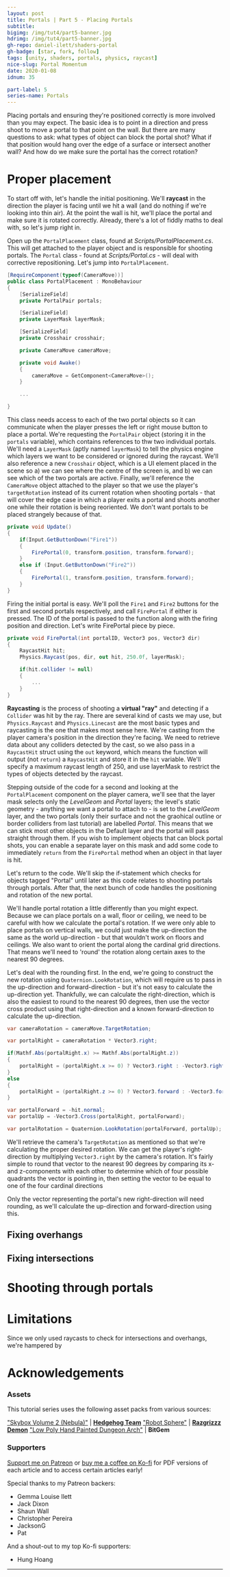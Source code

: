 ```yaml
---
layout: post
title: Portals | Part 5 - Placing Portals
subtitle:
bigimg: /img/tut4/part5-banner.jpg
hdrimg: /img/tut4/part5-banner.jpg
gh-repo: daniel-ilett/shaders-portal
gh-badge: [star, fork, follow]
tags: [unity, shaders, portals, physics, raycast]
nice-slug: Portal Momentum
date: 2020-01-08
idnum: 35

part-label: 5
series-name: Portals
---
```


Placing portals and ensuring they're positioned correctly is more involved than you may expect. The basic idea is to point in a direction and press shoot to move a portal to that point on the wall. But there are many questions to ask: what types of object can block the portal shot? What if that position would hang over the edge of a surface or intersect another wall? And how do we make sure the portal has the correct rotation?

# Proper placement

To start off with, let's handle the initial positioning. We'll **raycast** in the direction the player is facing until we hit a wall (and do nothing if we're looking into thin air). At the point the wall is hit, we'll place the portal and make sure it is rotated correctly. Already, there's a lot of fiddly maths to deal with, so let's jump right in.

Open up the `PortalPlacement` class, found at *Scripts/PortalPlacement.cs*. This will get attached to the player object and is responsible for shooting portals. The `Portal` class - found at *Scripts/Portal.cs* - will deal with corrective repositioning. Let's jump into `PortalPlacement`.

~~~csharp
[RequireComponent(typeof(CameraMove))]
public class PortalPlacement : MonoBehaviour
{
    [SerializeField]
    private PortalPair portals;

    [SerializeField]
    private LayerMask layerMask;

    [SerializeField]
    private Crosshair crosshair;

    private CameraMove cameraMove;

    private void Awake()
    {
        cameraMove = GetComponent<CameraMove>();
    }

    ...

}
~~~

This class needs access to each of the two portal objects so it can communicate when the player presses the left or right mouse button to place a portal. We're requesting the `PortalPair` object (storing it in the `portals` variable), which contains references to thw two individual portals. We'll need a `LayerMask` (aptly named `layerMask`) to tell the physics engine which layers we want to be considered or ignored during the raycast. We'll also reference a new `Crosshair` object, which is a UI element placed in the scene so a) we can see where the centre of the screen is, and b) we can see which of the two portals are active. Finally, we'll reference the `CameraMove` object attached to the player so that we use the player's `targetRotation` instead of its current rotation when shooting portals - that will cover the edge case in which a player exits a portal and shoots another one while their rotation is being reoriented. We don't want portals to be placed strangely because of that.

~~~csharp
private void Update()
{
    if(Input.GetButtonDown("Fire1"))
    {
        FirePortal(0, transform.position, transform.forward);
    }
    else if (Input.GetButtonDown("Fire2"))
    {
        FirePortal(1, transform.position, transform.forward);
    }
}
~~~

Firing the initial portal is easy. We'll poll the `Fire1` and `Fire2` buttons for the first and second portals respectively, and call `FirePortal` if either is pressed. The ID of the portal is passed to the function along with the firing position and direction. Let's write FirePortal piece by piece.

~~~csharp
private void FirePortal(int portalID, Vector3 pos, Vector3 dir)
{
    RaycastHit hit;
    Physics.Raycast(pos, dir, out hit, 250.0f, layerMask);

    if(hit.collider != null)
    {
        ...
    }
}
~~~

**Raycasting** is the process of shooting a **virtual "ray"** and detecting if a `Collider` was hit by the ray. There are several kind of casts we may use, but `Physics.Raycast` and `Physics.Linecast` are the most basic types and raycasting is the one that makes most sense here. We're casting from the player camera's position in the direction they're facing. We need to retrieve data about any colliders detected by the cast, so we also pass in a `RaycastHit` struct using the `out` keyword, which means the function will output (not `return`) a `RaycastHit` and store it in the `hit` variable. We'll specify a maximum raycast length of 250, and use layerMask to restrict the types of objects detected by the raycast. 

Stepping outside of the code for a second and looking at the `PortalPlacement` component on the player camera, we'll see that the layer mask selects only the *LevelGeom* and *Portal* layers; the level's static geometry - anything we want a portal to attach to - is set to the *LevelGeom* layer, and the two portals (only their surface and not the graohical outline or border colliders from last tutorial) are labelled *Portal*. This means that we can stick most other objects in the Default layer and the portal will pass straight through them. If you wish to implement objects that can block portal shots, you can enable a separate layer on this mask and add some code to immediately `return` from the `FirePortal` method when an object in that layer is hit.

Let's return to the code. We'll skip the if-statement which checks for objects tagged "Portal" until later as this code relates to shooting portals through portals. After that, the next bunch of code handles the positioning and rotation of the new portal.

We'll handle portal rotation a little differently than you might expect. Because we can place portals on a wall, floor or ceiling, we need to be careful with how we calculate the portal's rotation. If we were only able to place portals on vertical walls, we could just make the up-direction the same as the world up-direction - but that wouldn't work on floors and ceilings. We also want to orient the portal along the cardinal grid directions. That means we'll need to 'round' the rotation along certain axes to the nearest 90 degrees.

Let's deal with the rounding first. In the end, we're going to construct the new rotation using `Quaternion.LookRotation`, which will require us to pass in the up-direction and forward-direction - but it's not easy to calculate the up-direction yet. Thankfully, we can calculate the right-direction, which is also the easiest to round to the nearest 90 degrees, then use the vector cross product using that right-direction and a known forward-direction to calculate the up-direction.

~~~csharp
var cameraRotation = cameraMove.TargetRotation;

var portalRight = cameraRotation * Vector3.right;

if(Mathf.Abs(portalRight.x) >= Mathf.Abs(portalRight.z))
{
    portalRight = (portalRight.x >= 0) ? Vector3.right : -Vector3.right;
}
else
{
    portalRight = (portalRight.z >= 0) ? Vector3.forward : -Vector3.forward;
}

var portalForward = -hit.normal;
var portalUp = -Vector3.Cross(portalRight, portalForward);

var portalRotation = Quaternion.LookRotation(portalForward, portalUp);
~~~

We'll retrieve the camera's `TargetRotation` as mentioned so that we're calculating the proper desired rotation. We can get the player's right-direction by multiplying `Vector3.right` by the camera's rotation. It's fairly simple to round that vector to the nearest 90 degrees by comparing its x- and z-components with each other to determine which of four possible quadrants the vector is pointing in, then setting the vector to be equal to one of the four cardinal directions

Only the vector representing the portal's new right-direction will need rounding, as we'll calculate the up-direction and forward-direction using this.

## Fixing overhangs

## Fixing intersections

# Shooting through portals

# Limitations

Since we only used raycasts to check for intersections and overhangs, we're hampered by 

# Acknowledgements

### Assets

This tutorial series uses the following asset packs from various sources:

["Skybox Volume 2 (Nebula)"](https://assetstore.unity.com/packages/2d/textures-materials/sky/skybox-volume-2-nebula-3392) | [**Hedgehog Team**](https://assetstore.unity.com/publishers/1351)
["Robot Sphere"](https://assetstore.unity.com/packages/3d/characters/robots/robot-sphere-136226) | [**Razgrizzz Demon**](https://assetstore.unity.com/publishers/27109)
["Low Poly Hand Painted Dungeon Arch"](https://sketchfab.com/3d-models/low-poly-hand-painted-dungeon-arch-0040f94c8efd43639d8010874e4fefb6) | **BitGem**

### Supporters

[Support me on Patreon](https://www.patreon.com/danielilett) or [buy me a coffee on Ko-fi](https://ko-fi.com/danielilett) for PDF versions of each article and to access certain articles early!

Special thanks to my Patreon backers:

- Gemma Louise Ilett
- Jack Dixon
- Shaun Wall
- Christopher Pereira
- JacksonG
- Pat

And a shout-out to my top Ko-fi supporters:

- Hung Hoang

<hr/>
